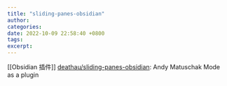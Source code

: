 ```yaml
---
title: "sliding-panes-obsidian"
author: 
categories: 
date: 2022-10-09 22:58:40 +0800
tags: 
excerpt: 
---
```


[[Obsidian 插件]]
[deathau/sliding-panes-obsidian](https://github.com/deathau/sliding-panes-obsidian): Andy Matuschak Mode as a plugin








